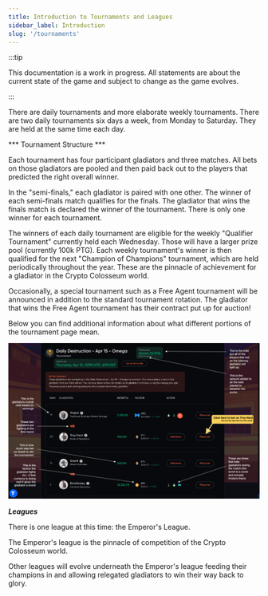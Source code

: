 ```yaml
---
title: Introduction to Tournaments and Leagues
sidebar_label: Introduction
slug: '/tournaments'
---
```


:::tip

This documentation is a work in progress.
All statements are about the current state of the game and subject to change as the game evolves.

:::

There are daily tournaments and more elaborate weekly tournaments.  There are two daily tournaments six days a week, from Monday to Saturday.  They are held at the same time each day.

*** Tournament Structure ***

Each tournament has four participant gladiators and three matches.  All bets on those gladiators are pooled and then paid back out to the players that predicted the right overall winner.

In the "semi-finals," each gladiator is paired with one other.  The winner of each semi-finals match qualifies for the finals.  The gladiator that wins the finals match is declared the winner of the tournament.  There is only one winner for each tournament.

The winners of each daily tournament are eligible for the weekly "Qualifier Tournament" currently held each Wednesday.  Those will have a larger prize pool (currently 100k PTG).  Each weekly tournament's winner is then qualified for the next "Champion of Champions" tournament, which are held periodically throughout the year.  These are the pinnacle of achievement for a gladiator in the Crypto Colosseum world.

Occasionally, a special tournament such as a Free Agent tournament will be announced in addition to the standard tournament rotation.  The gladiator that wins the Free Agent tournament has their contract put up for auction!

Below you can find additional information about what different portions of the tournament page mean.

![image](tournament.png)

***Leagues***

There is one league at this time: the Emperor's League.

The Emperor's league is the pinnacle of competition of the Crypto Colosseum world.

Other leagues will evolve underneath the Emperor's league feeding their champions in and allowing relegated gladiators to win their way back to glory.

